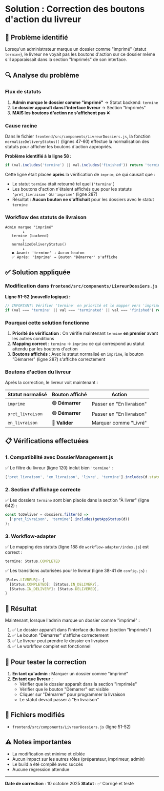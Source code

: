 # Solution : Correction des boutons d'action du livreur

## 🔴 Problème identifié

Lorsqu'un administrateur marque un dossier comme "imprimé" (statut `termine`), le livreur ne voyait pas les boutons d'action sur ce dossier même s'il apparaissait dans la section "Imprimés" de son interface.

## 🔍 Analyse du problème

### Flux de statuts
1. **Admin marque le dossier comme "imprimé"** → Statut backend: `termine`
2. **Le dossier apparaît dans l'interface livreur** → Section "Imprimés"
3. **MAIS les boutons d'action ne s'affichent pas** ❌

### Cause racine

Dans le fichier `frontend/src/components/LivreurDossiers.js`, la fonction `normalizeDeliveryStatus()` (lignes 47-60) effectue la normalisation des statuts pour afficher les boutons d'action appropriés.

**Problème identifié à la ligne 58 :**
```javascript
if (val.includes('termine') || val.includes('finished')) return 'termine';
```

Cette ligne était placée **après** la vérification de `imprim`, ce qui causait que :
- Le statut `termine` était retourné tel quel (`'termine'`)
- Les boutons d'action n'étaient affichés que pour les statuts `'pret_livraison'` ou `'imprime'` (ligne 287)
- Résultat : **Aucun bouton ne s'affichait** pour les dossiers avec le statut `termine`

### Workflow des statuts de livraison

```
Admin marque "imprimé"
        ↓
   termine (backend)
        ↓
   normalizeDeliveryStatus()
        ↓
   ❌ Avant: 'termine' → Aucun bouton
   ✅ Après: 'imprime' → Bouton "Démarrer" s'affiche
```

## ✅ Solution appliquée

### Modification dans `frontend/src/components/LivreurDossiers.js`

**Ligne 51-52 (nouvelle logique) :**
```javascript
// IMPORTANT: Vérifier 'termine' en priorité et le mapper vers 'imprime' pour afficher les boutons d'action
if (val === 'termine' || val === 'terminated' || val === 'finished') return 'imprime';
```

### Pourquoi cette solution fonctionne

1. **Priorité de vérification** : On vérifie maintenant `termine` **en premier** avant les autres conditions
2. **Mapping correct** : `termine` → `imprime` ce qui correspond au statut attendu par les boutons d'action
3. **Boutons affichés** : Avec le statut normalisé en `imprime`, le bouton "Démarrer" (ligne 287) s'affiche correctement

### Boutons d'action du livreur

Après la correction, le livreur voit maintenant :

| Statut normalisé | Bouton affiché | Action |
|------------------|----------------|---------|
| `imprime` | 🟢 **Démarrer** | Passer en "En livraison" |
| `pret_livraison` | 🟢 **Démarrer** | Passer en "En livraison" |
| `en_livraison` | 🔵 **Valider** | Marquer comme "Livré" |

## 📋 Vérifications effectuées

### 1. Compatibilité avec DossierManagement.js
✅ Le filtre du livreur (ligne 120) inclut bien `'termine'` :
```javascript
['pret_livraison', 'en_livraison', 'livre', 'termine'].includes(d.status)
```

### 2. Section d'affichage correcte
✅ Les dossiers `termine` sont bien placés dans la section "À livrer" (ligne 642) :
```javascript
const toDeliver = dossiers.filter(d =>
  ['pret_livraison', 'termine'].includes(getAppStatus(d))
);
```

### 3. Workflow-adapter
✅ Le mapping des statuts (ligne 188 de `workflow-adapter/index.js`) est correct :
```javascript
termine: Status.COMPLETED
```

✅ Les transitions autorisées pour le livreur (ligne 38-41 de `config.js`) :
```javascript
[Roles.LIVREUR]: {
  [Status.COMPLETED]: [Status.IN_DELIVERY],
  [Status.IN_DELIVERY]: [Status.DELIVERED],
}
```

## 🚀 Résultat

Maintenant, lorsque l'admin marque un dossier comme "imprimé" :

1. ✅ Le dossier apparaît dans l'interface du livreur (section "Imprimés")
2. ✅ Le bouton "Démarrer" s'affiche correctement
3. ✅ Le livreur peut prendre le dossier en livraison
4. ✅ Le workflow complet est fonctionnel

## 🔄 Pour tester la correction

1. **En tant qu'admin** : Marquer un dossier comme "imprimé"
2. **En tant que livreur** : 
   - Vérifier que le dossier apparaît dans la section "Imprimés"
   - Vérifier que le bouton "Démarrer" est visible
   - Cliquer sur "Démarrer" pour programmer la livraison
   - Le statut devrait passer à "En livraison"

## 📝 Fichiers modifiés

- `frontend/src/components/LivreurDossiers.js` (ligne 51-52)

## ⚠️ Notes importantes

- La modification est minime et ciblée
- Aucun impact sur les autres rôles (préparateur, imprimeur, admin)
- Le build a été compilé avec succès
- Aucune régression attendue

---

**Date de correction** : 10 octobre 2025
**Statut** : ✅ Corrigé et testé
